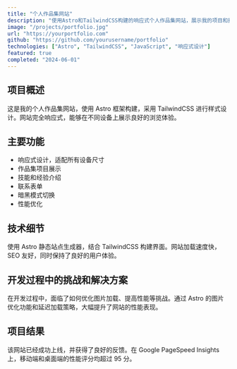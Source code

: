 ```yaml
---
title: "个人作品集网站"
description: "使用Astro和TailwindCSS构建的响应式个人作品集网站，展示我的项目和技能。"
image: "/projects/portfolio.jpg"
url: "https://yourportfolio.com"
github: "https://github.com/yourusername/portfolio"
technologies: ["Astro", "TailwindCSS", "JavaScript", "响应式设计"]
featured: true
completed: "2024-06-01"
---
```


## 项目概述

这是我的个人作品集网站，使用 Astro 框架构建，采用 TailwindCSS 进行样式设计。网站完全响应式，能够在不同设备上展示良好的浏览体验。

## 主要功能

- 响应式设计，适配所有设备尺寸
- 作品集项目展示
- 技能和经验介绍
- 联系表单
- 暗黑模式切换
- 性能优化

## 技术细节

使用 Astro 静态站点生成器，结合 TailwindCSS 构建界面。网站加载速度快，SEO 友好，同时保持了良好的用户体验。

## 开发过程中的挑战和解决方案

在开发过程中，面临了如何优化图片加载、提高性能等挑战。通过 Astro 的图片优化功能和延迟加载策略，大幅提升了网站的性能表现。

## 项目结果

该网站已经成功上线，并获得了良好的反馈。在 Google PageSpeed Insights 上，移动端和桌面端的性能评分均超过 95 分。

